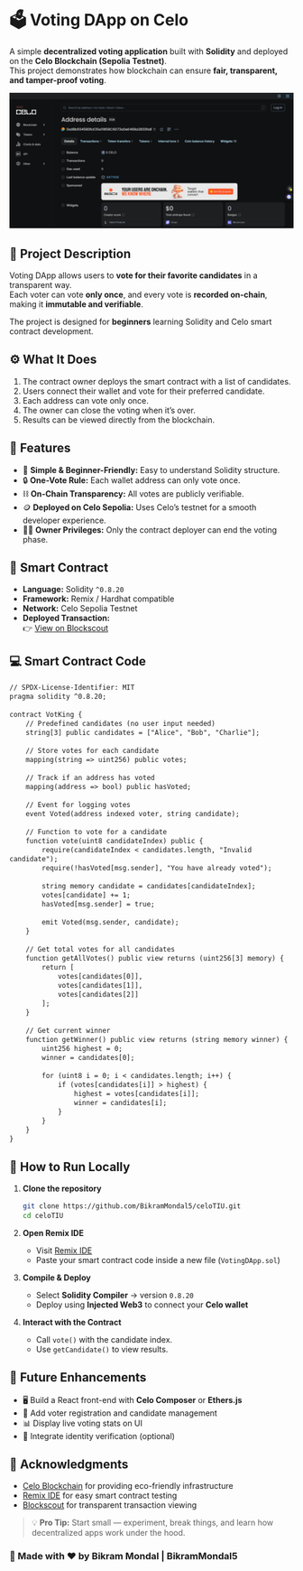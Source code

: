 # 🗳️ Voting DApp on Celo

A simple **decentralized voting application** built with **Solidity** and deployed on the **Celo Blockchain (Sepolia Testnet)**.  
This project demonstrates how blockchain can ensure **fair, transparent, and tamper-proof voting**.

![Image-preview](./screenshot.png)

## 📜 Project Description

Voting DApp allows users to **vote for their favorite candidates** in a transparent way.  
Each voter can vote **only once**, and every vote is **recorded on-chain**, making it **immutable and verifiable**.

The project is designed for **beginners** learning Solidity and Celo smart contract development.

## ⚙️ What It Does

1. The contract owner deploys the smart contract with a list of candidates.  
2. Users connect their wallet and vote for their preferred candidate.  
3. Each address can vote only once.  
4. The owner can close the voting when it’s over.  
5. Results can be viewed directly from the blockchain.

## 🌟 Features

- 🧠 **Simple & Beginner-Friendly:** Easy to understand Solidity structure.  
- 🔒 **One-Vote Rule:** Each wallet address can only vote once.  
- ⛓️ **On-Chain Transparency:** All votes are publicly verifiable.  
- 🪙 **Deployed on Celo Sepolia:** Uses Celo’s testnet for a smooth developer experience.  
- 👨‍💼 **Owner Privileges:** Only the contract deployer can end the voting phase.

## 📄 Smart Contract

- **Language:** Solidity `^0.8.20`  
- **Framework:** Remix / Hardhat compatible  
- **Network:** Celo Sepolia Testnet  
- **Deployed Transaction:**  
  👉 [View on Blockscout](https://celo-sepolia.blockscout.com/address/0xd8b934580fcE35a11B58C6D73aDeE468a2833fa8)

## 💻 Smart Contract Code

```solidity
// SPDX-License-Identifier: MIT
pragma solidity ^0.8.20;

contract VotKing {
    // Predefined candidates (no user input needed)
    string[3] public candidates = ["Alice", "Bob", "Charlie"];

    // Store votes for each candidate
    mapping(string => uint256) public votes;

    // Track if an address has voted
    mapping(address => bool) public hasVoted;

    // Event for logging votes
    event Voted(address indexed voter, string candidate);

    // Function to vote for a candidate
    function vote(uint8 candidateIndex) public {
        require(candidateIndex < candidates.length, "Invalid candidate");
        require(!hasVoted[msg.sender], "You have already voted");

        string memory candidate = candidates[candidateIndex];
        votes[candidate] += 1;
        hasVoted[msg.sender] = true;

        emit Voted(msg.sender, candidate);
    }

    // Get total votes for all candidates
    function getAllVotes() public view returns (uint256[3] memory) {
        return [
            votes[candidates[0]],
            votes[candidates[1]],
            votes[candidates[2]]
        ];
    }

    // Get current winner
    function getWinner() public view returns (string memory winner) {
        uint256 highest = 0;
        winner = candidates[0];

        for (uint8 i = 0; i < candidates.length; i++) {
            if (votes[candidates[i]] > highest) {
                highest = votes[candidates[i]];
                winner = candidates[i];
            }
        }
    }
}

````

## 🚀 How to Run Locally

1. **Clone the repository**

   ```bash
   git clone https://github.com/BikramMondal5/celoTIU.git
   cd celoTIU
   ```

2. **Open Remix IDE**

   * Visit [Remix IDE](https://remix.ethereum.org)
   * Paste your smart contract code inside a new file (`VotingDApp.sol`)

3. **Compile & Deploy**

   * Select **Solidity Compiler** → version `0.8.20`
   * Deploy using **Injected Web3** to connect your **Celo wallet**

4. **Interact with the Contract**

   * Call `vote()` with the candidate index.
   * Use `getCandidate()` to view results.

## 🧩 Future Enhancements

* 🖥️ Build a React front-end with **Celo Composer** or **Ethers.js**
* 🧾 Add voter registration and candidate management
* 📊 Display live voting stats on UI
* 🔐 Integrate identity verification (optional)


## 🙌 Acknowledgments

* [Celo Blockchain](https://celo.org/) for providing eco-friendly infrastructure
* [Remix IDE](https://remix.ethereum.org/) for easy smart contract testing
* [Blockscout](https://blockscout.com/) for transparent transaction viewing


> 💡 **Pro Tip:** Start small — experiment, break things, and learn how decentralized apps work under the hood.

### 🧠 Made with ❤️ by Bikram Mondal | BikramMondal5
